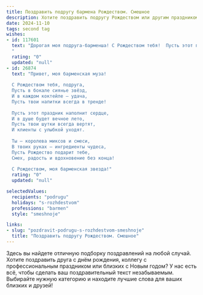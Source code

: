 ```yaml
---
title: Поздравить подругу бармена Рождеством. Смешное
description: Хотите поздравить подругу Рождеством или другим праздником? Наш ИИ создаст незабываемое поздравление, а вы обязательно выделитесь среди других.  
date: 2024-11-10
tags: second tag
wishes:
- id: 117601
  text: "Дорогая моя подруга-барменша! С Рождеством тебя!  Пусть этот праздник будет таким же искрящимся и бодрящим, как твой лучший коктейль, а Дед Мороз принесёт тебе не только подарки, но и целый год без проблем с закупкой алкоголя!  Желаю тебе море позитива, океан улыбок и чтобы все твои «коктейли» были удачными, даже если в рецепте написано «на глаз»!  С Рождеством!
  "
  rating: "0"
  updated: "null"
- id: 26874
  text: "Привет, моя барменская муза!
  
  С Рождеством тебя, подруга,
  Пусть в бокале сиянье звёзд,
  И в каждом коктейле — удача,
  Пусть твои напитки всегда в тренде!
  
  Пусть этот праздник наполнит сердце,
  И в душе будет вечное лето,
  Пусть твои шутки всегда вертят,
  И клиенты с улыбкой уходят.
  
  Ты — королева миксов и смеси,
  В твоих руках — ингредиенты чудеса,
  Пусть Рождество подарит тебе,
  Смех, радость и вдохновение без конца!
  
  С Рождеством, моя барменская звезда!"
  rating: "0"
  updated: "null"

selectedValues:
  recipients: "podrugu"
  holidays: "s-rozhdestvom"
  professions: "barmen"
  style: "smeshnoje"

links:
- slug: "pozdravit-podrugu-s-rozhdestvom-smeshnoje"
  title: "Поздравить подругу Рождеством. Смешное"
---
```


Здесь вы найдете отличную подборку поздравлений на любой случай.
Хотите поздравить друга с днём рождения, коллегу с профессиональным праздником или близких с Новым годом? У нас есть всё, чтобы сделать ваш поздравительный текст незабываемым. Выбирайте нужную категорию и находите лучшие слова для ваших близких и друзей!
